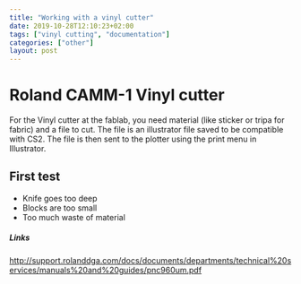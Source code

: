 ```yaml
---
title: "Working with a vinyl cutter"
date: 2019-10-28T12:10:23+02:00
tags: ["vinyl cutting", "documentation"]
categories: ["other"]
layout: post
---
```


# Roland CAMM-1 Vinyl cutter
For the Vinyl cutter at the fablab, you need material (like sticker or tripa for fabric) and a file to cut. The file is an illustrator file saved to be compatible with CS2. The file is then sent to the plotter using the print menu in Illustrator. 

## First test

- Knife goes too deep
- Blocks are too small
- Too much waste of material

##### Links

<http://support.rolanddga.com/docs/documents/departments/technical%20services/manuals%20and%20guides/pnc960um.pdf>